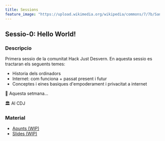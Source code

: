 ```yaml
---
title: Sessions
feature_image: "https://upload.wikimedia.org/wikipedia/commons/7/7b/Sant_Just_Desvern_-_Walden_7_%2821%29.jpg"
---
```


## Sessio-0: Hello World!

### Descripcio

Primera sessio de la comunitat Hack Just Desvern.
En aquesta sessio es tractaran els seguents temes:

- Historia dels ordinadors
- Internet: com funciona + passat present i futur
- Conceptes i eines basiques d'empoderament i privacitat a internet

📆 Aquesta setmana...

🏛️ Al CDJ

### Material
- [Apunts (WIP)](https://hackmd.io/nwqZ_iFaQiGo7gInd2SbAQ?edit)
- [Slides (WIP)](slides/hello-world.html)